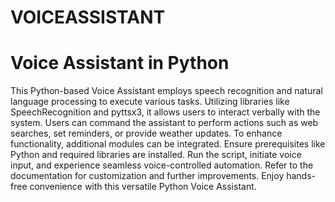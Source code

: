 # VOICEASSISTANT
# Voice Assistant in Python

This Python-based Voice Assistant employs speech recognition and natural language processing to execute various tasks. Utilizing libraries like SpeechRecognition and pyttsx3,
it allows users to interact verbally with the system. Users can command the assistant to perform actions such as web searches, set reminders, or provide weather updates. 
To enhance functionality, additional modules can be integrated. Ensure prerequisites like Python and required libraries are installed. Run the script, initiate voice input,
and experience seamless voice-controlled automation. Refer to the documentation for customization and further improvements. Enjoy hands-free convenience with this versatile 
Python Voice Assistant.

